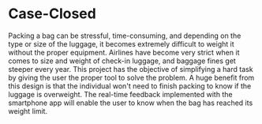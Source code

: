 # Case-Closed
Packing a bag can be stressful, time-consuming, and depending on the type or size of the luggage, it becomes extremely 
difficult to weight it without the proper equipment. Airlines have become very strict when it comes to size and weight 
of check-in luggage, and baggage fines get steeper every year. This project has the objective of simplifying a hard 
task by giving the user the proper tool to solve the problem. A huge benefit from this design is that the individual won't 
need to finish packing to know if the luggage is overweight. The real-time feedback implemented with the smartphone app will 
enable the user to know when the bag has reached its weight limit.
